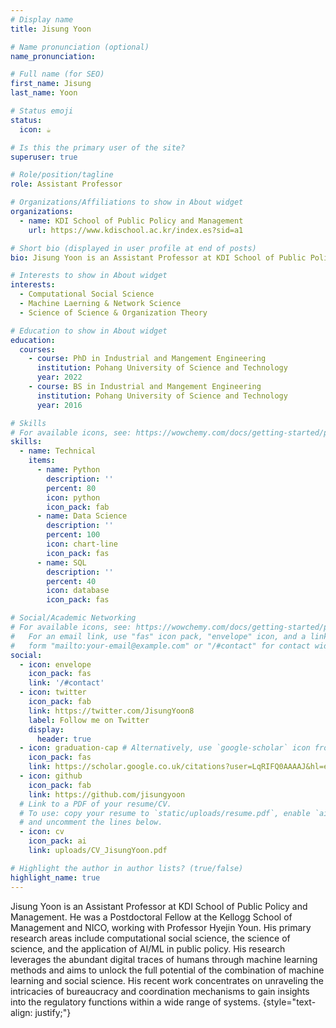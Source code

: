 ```yaml
---
# Display name
title: Jisung Yoon

# Name pronunciation (optional)
name_pronunciation: 

# Full name (for SEO)
first_name: Jisung
last_name: Yoon

# Status emoji
status:
  icon: ☕️

# Is this the primary user of the site?
superuser: true

# Role/position/tagline
role: Assistant Professor

# Organizations/Affiliations to show in About widget
organizations:
  - name: KDI School of Public Policy and Management
    url: https://www.kdischool.ac.kr/index.es?sid=a1

# Short bio (displayed in user profile at end of posts)
bio: Jisung Yoon is an Assistant Professor at KDI School of Public Policy and Management. He was a Postdoctoral Fellow at the Kellogg School of Management and NICO, working with Professor Hyejin Youn. His primary research areas include computational social science, the science of science, and the application of AI/ML in public policy. His research leverages the abundant digital traces of humans through machine learning methods and aims to unlock the full potential of the combination of machine learning and social science. His recent work concentrates on unraveling the intricacies of bureaucracy and coordination mechanisms to gain insights into the regulatory functions within a wide range of systems.

# Interests to show in About widget
interests:
  - Computational Social Science
  - Machine Laerning & Network Science
  - Science of Science & Organization Theory

# Education to show in About widget
education:
  courses:
    - course: PhD in Industrial and Mangement Engineering
      institution: Pohang University of Science and Technology
      year: 2022
    - course: BS in Industrial and Mangement Engineering
      institution: Pohang University of Science and Technology
      year: 2016

# Skills
# For available icons, see: https://wowchemy.com/docs/getting-started/page-builder/#icons
skills:
  - name: Technical
    items:
      - name: Python
        description: ''
        percent: 80
        icon: python
        icon_pack: fab
      - name: Data Science
        description: ''
        percent: 100
        icon: chart-line
        icon_pack: fas
      - name: SQL
        description: ''
        percent: 40
        icon: database
        icon_pack: fas

# Social/Academic Networking
# For available icons, see: https://wowchemy.com/docs/getting-started/page-builder/#icons
#   For an email link, use "fas" icon pack, "envelope" icon, and a link in the
#   form "mailto:your-email@example.com" or "/#contact" for contact widget.
social:
  - icon: envelope
    icon_pack: fas
    link: '/#contact'
  - icon: twitter
    icon_pack: fab
    link: https://twitter.com/JisungYoon8
    label: Follow me on Twitter
    display:
      header: true
  - icon: graduation-cap # Alternatively, use `google-scholar` icon from `ai` icon pack
    icon_pack: fas
    link: https://scholar.google.co.uk/citations?user=LqRIFQ0AAAAJ&hl=en
  - icon: github
    icon_pack: fab
    link: https://github.com/jisungyoon
  # Link to a PDF of your resume/CV.
  # To use: copy your resume to `static/uploads/resume.pdf`, enable `ai` icons in `params.yaml`,
  # and uncomment the lines below.
  - icon: cv
    icon_pack: ai
    link: uploads/CV_JisungYoon.pdf

# Highlight the author in author lists? (true/false)
highlight_name: true
---
```


Jisung Yoon is an Assistant Professor at KDI School of Public Policy and Management. He was a Postdoctoral Fellow at the Kellogg School of Management and NICO, working with Professor Hyejin Youn. His primary research areas include computational social science, the science of science, and the application of AI/ML in public policy. His research leverages the abundant digital traces of humans through machine learning methods and aims to unlock the full potential of the combination of machine learning and social science. His recent work concentrates on unraveling the intricacies of bureaucracy and coordination mechanisms to gain insights into the regulatory functions within a wide range of systems.
{style="text-align: justify;"}
